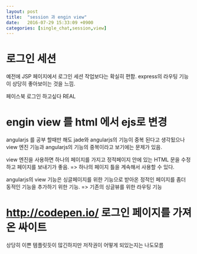 ```yaml
---
layout: post
title:  "session 과 engin view"
date:   2016-07-29 15:33:09 +0900
categories: [single_chat,session,view]
---
```

# 로그인 세션
예전에 JSP 페이지에서 로그인 세션 작업보다는 확실히 편함.
express의 라우팅 기능이 상당히 좋아보이는 것을 느낌.

페이스북 로그인 하고싶다 REAL


# engin view 를 html 에서  ejs로 변경
angularjs 를 공부 할때만 해도 jade와 angularjs의 기능이 중복 된다고 생각됬으나
view 엔진 기능과 angularjs의 기능의 중복이라고 보기에는 문제가 있음.

view 엔진을 사용하면 하나의 페이지를 가지고
정적페이지 안에 있는 HTML 문을 수정 하고 페이지를 보내기가 좋음.
=> 하나의 페이지 틀을 계속해서 사용할 수 있다.

angularjs의 view 기능은 싱글페이지를 위한 기능으로
받아온 정적인 페이지를 좀더 동적인 기능을 추가하기 위한 기능.
=> 기존의 싱글뷰를 위한 라우팅 기능

# http://codepen.io/ 로그인 페이지를 가져온 싸이트

상당히 이쁜 템플릿듯이 많긴하지만
저작권이 어떻게 되있는지는 나도모름
